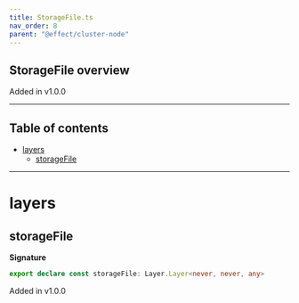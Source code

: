 ```yaml
---
title: StorageFile.ts
nav_order: 8
parent: "@effect/cluster-node"
---
```


## StorageFile overview

Added in v1.0.0

---

<h2 class="text-delta">Table of contents</h2>

- [layers](#layers)
  - [storageFile](#storagefile)

---

# layers

## storageFile

**Signature**

```ts
export declare const storageFile: Layer.Layer<never, never, any>
```

Added in v1.0.0
